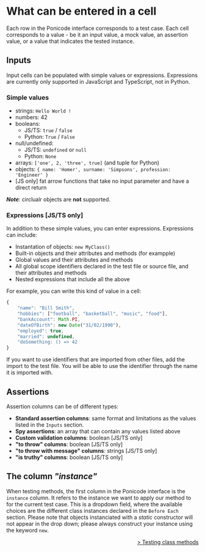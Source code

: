# What can be entered in a cell

Each row in the Ponicode interface corresponds to a test case. Each cell corresponds to a value - be it an input value, a mock value, an assertion value, or a value that indicates the tested instance.
## Inputs

Input cells can be populated with simple values or expressions.
Expressions are currently only supported in JavaScript and TypeScript, not in Python.
### Simple values

-   strings: `Hello World !`
-   numbers: 42
-   booleans:
    -   JS/TS: `true` / `false`
    -   Python: `True` / `False`
-   null/undefined:
    -   JS/TS: `undefined` or `null`
    -   Python: `None`
-   arrays: `['one', 2, 'three', true]` (and tuple for Python)
-   objects: `{ name: 'Homer', surname: 'Simpsons', profession: 'Engineer' }`
-   [JS only] fat arrow functions that take no input parameter and have a direct return

**_Note_**: circlualr objects are **not** supported.

### Expressions [JS/TS only]

In addition to these simple values, you can enter expressions.
Expressions can include:

-   Instantation of objects: `new MyClass()` 
-   Built-in objects and their attributes and methods (for exampple)
-   Global values and their attributes and methods
-   All global scope identifiers declared in the test file or source file, and their attributes and methods
-   Nested expressions that include all the above

For example, you can write this kind of value in a cell:

```javascript
{
    "name": "Bill Smith",
    "hobbies": ["football", "basketball", "music", "food"],
    "bankAccount": Math.PI,
    "dateOfBirth": new Date("31/02/1990"),
    "employed": true,
    "married": undefined,
    "doSomething: () => 42
}
```

If you want to use identifiers that are imported from other files, add the import to the test file. You will be able to use the identifier through the name it is imported with.

## Assertions

Assertion columns can be of different types:

* **Standard assertion columns**: same format and limitations as the values listed in the `Inputs` section.  
* **Spy assertions**: an array that can contain any values listed above
* **Custom validation columns**: boolean [JS/TS only] 
* **"to throw" columns**: boolean [JS/TS only]
* **"to throw with message" columns**: strings [JS/TS only]
* **"is truthy" columns**: boolean [JS/TS only]


## The column *"instance"*

When testing methods, the first column in the Ponicode interface is the `instance` column. It refers to the instance we want to apply our method to for the current test case. This is a dropdown field, where the available choices are the different class instances declared in the `Before Each` section.
Please note that objects instanciated with a *static* constructor will not appear in the drop down; please always construct your instance using the keyword `new`.


<div align="right">
    <a href="#/ut_extension/gui_test/classMethods.md" >
        > Testing class methods
    </a>
</div>